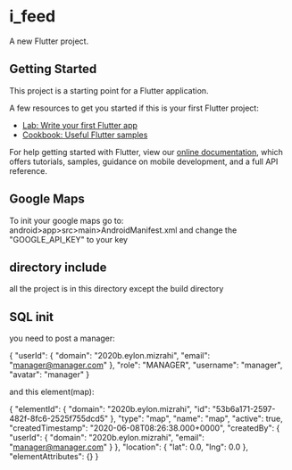 # i_feed

A new Flutter project.

## Getting Started

This project is a starting point for a Flutter application.

A few resources to get you started if this is your first Flutter project:

- [Lab: Write your first Flutter app](https://flutter.dev/docs/get-started/codelab)
- [Cookbook: Useful Flutter samples](https://flutter.dev/docs/cookbook)

For help getting started with Flutter, view our
[online documentation](https://flutter.dev/docs), which offers tutorials,
samples, guidance on mobile development, and a full API reference.

## Google Maps

To init your google maps go to:
android>app>src>main>AndroidManifest.xml
and change the "GOOGLE_API_KEY" to your key

## directory include

all the project is in this directory except the build directory

## SQL init

you need to post a manager:

{
"userId": {
"domain": "2020b.eylon.mizrahi",
"email": "manager@manager.com"
},
"role": "MANAGER",
"username": "manager",
"avatar": "manager"
}

and this element(map):

{
"elementId": {
"domain": "2020b.eylon.mizrahi",
"id": "53b6a171-2597-482f-8fc6-2525f755dcd5"
},
"type": "map",
"name": "map",
"active": true,
"createdTimestamp": "2020-06-08T08:26:38.000+0000",
"createdBy": {
"userId": {
"domain": "2020b.eylon.mizrahi",
"email": "manager@manager.com"
}
},
"location": {
"lat": 0.0,
"lng": 0.0
},
"elementAttributes": {}
}
